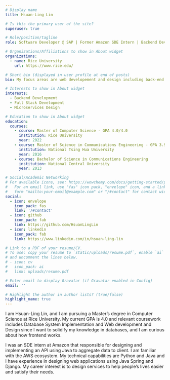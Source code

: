 ```yaml
---
# Display name
title: Hsuan-Ling Lin

# Is this the primary user of the site?
superuser: true

# Role/position/tagline
role: Software Developer @ SAP | Former Amazon SDE Intern | Backend Developer | Master of Computer Science at Rice University

# Organizations/Affiliations to show in About widget
organizations:
  - name: Rice University
    url: https://www.rice.edu/

# Short bio (displayed in user profile at end of posts)
bio: My focus areas are web developement and design including back-end system development with Python Django and Spring Boot, front-end development with JavaScript, and microservices design. 

# Interests to show in About widget
interests:
  - Backend Development
  - Full Stack Development
  - Microservices Design

# Education to show in About widget
education:
  courses:
    - course: Master of Computer Science - GPA 4.0/4.0
      institution: Rice University
      year: 2022
    - course: Master of Science in Communications Engineering - GPA 3.96/4.3
      institution: National Tsing Hua University
      year: 2016
    - course: Bachelor of Science in Communications Engineering
      institution: National Central University
      year: 2013

# Social/Academic Networking
# For available icons, see: https://wowchemy.com/docs/getting-started/page-builder/#icons
#   For an email link, use "fas" icon pack, "envelope" icon, and a link in the
#   form "mailto:your-email@example.com" or "/#contact" for contact widget.
social:
  - icon: envelope
    icon_pack: fas
    link: '/#contact'
  - icon: github
    icon_pack: fab
    link: https://github.com/HsuanLingLin
  - icon: linkedin
    icon_pack: fab
    link: https://www.linkedin.com/in/hsuan-ling-lin

# Link to a PDF of your resume/CV.
# To use: copy your resume to `static/uploads/resume.pdf`, enable `ai` icons in `params.toml`,
# and uncomment the lines below.
# - icon: cv
#   icon_pack: ai
#   link: uploads/resume.pdf

# Enter email to display Gravatar (if Gravatar enabled in Config)
email: ''

# Highlight the author in author lists? (true/false)
highlight_name: true
---
```

I am Hsuan-Ling Lin, and I am pursuing a Master’s degree in Computer Science at Rice University.
My current GPA is 4.0 and relevant coursework includes Database System Implementation and Web development and Design since I want to solidify my knowledge in databases, and I am curious about how frontend works. 

I was an SDE intern at Amazon that responsible for designing and implementing an API using Java to aggregate data to client. I am familiar with the AWS ecosystem.
My technical capabilities are Python and Java and I have experience in designing web applications using Java Spring and Django.
My career interest is to design services to help people’s lives easier and satisfy their needs. 

<!-- {{< icon name="download" pack="fas" >}} Download my {{< staticref "uploads/Resume_HsuanLingLin.pdf" "newtab" >}}resumé{{< /staticref >}}. -->
